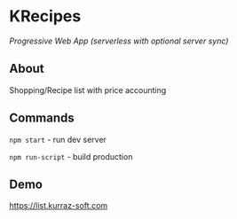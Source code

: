 # KRecipes
*Progressive Web App (serverless with optional server sync)*

About
-----
Shopping/Recipe list with price accounting

Commands
-----
``npm start`` - run dev server

``npm run-script`` - build production

Demo
----
https://list.kurraz-soft.com